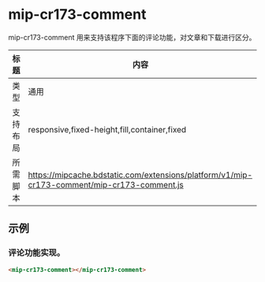 # mip-cr173-comment

mip-cr173-comment 用来支持该程序下面的评论功能，对文章和下载进行区分。

标题|内容
----|----
类型|通用
支持布局|responsive,fixed-height,fill,container,fixed
所需脚本|https://mipcache.bdstatic.com/extensions/platform/v1/mip-cr173-comment/mip-cr173-comment.js
## 示例

### 评论功能实现。
```html
<mip-cr173-comment></mip-cr173-comment>
```


